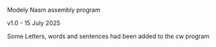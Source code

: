 Modely Nasm assembly program

v1.0  -  15 July 2025 

Some Letters, words and sentences had been added to the cw program

